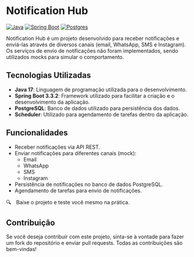 # Notification Hub

[![Java](https://img.shields.io/badge/Java-17-brightgreen.svg)](https://www.oracle.com/java/technologies/javase-jdk17-downloads.html)
[![Spring Boot](https://img.shields.io/badge/Spring%20Boot-3.3.2-brightgreen.svg)](https://spring.io/projects/spring-boot)
[![Postgres](https://img.shields.io/badge/Postgres-14-blue.svg)](https://www.postgresql.org/)

Notification Hub é um projeto desenvolvido para receber notificações e enviá-las através de diversos canais (email, WhatsApp, SMS e Instagram). Os serviços de envio de notificações não foram implementados, sendo utilizados mocks para simular o comportamento.

## Tecnologias Utilizadas

- **Java 17**: Linguagem de programação utilizada para o desenvolvimento.
- **Spring Boot 3.3.2**: Framework utilizado para facilitar a criação e o desenvolvimento da aplicação.
- **PostgreSQL**: Banco de dados utilizado para persistência dos dados.
- **Scheduler**: Utilizado para agendamento de tarefas dentro da aplicação.

## Funcionalidades

- Receber notificações via API REST.
- Enviar notificações para diferentes canais (mock):
  - Email
  - WhatsApp
  - SMS
  - Instagram
- Persistência de notificações no banco de dados PostgreSQL.
- Agendamento de tarefas para envio de notificações.


🔍 Baixe o projeto e teste você mesmo na prática.

## Contribuição

Se você deseja contribuir com este projeto, sinta-se à vontade para fazer um fork do repositório e enviar pull requests. Todas as contribuições são bem-vindas!




